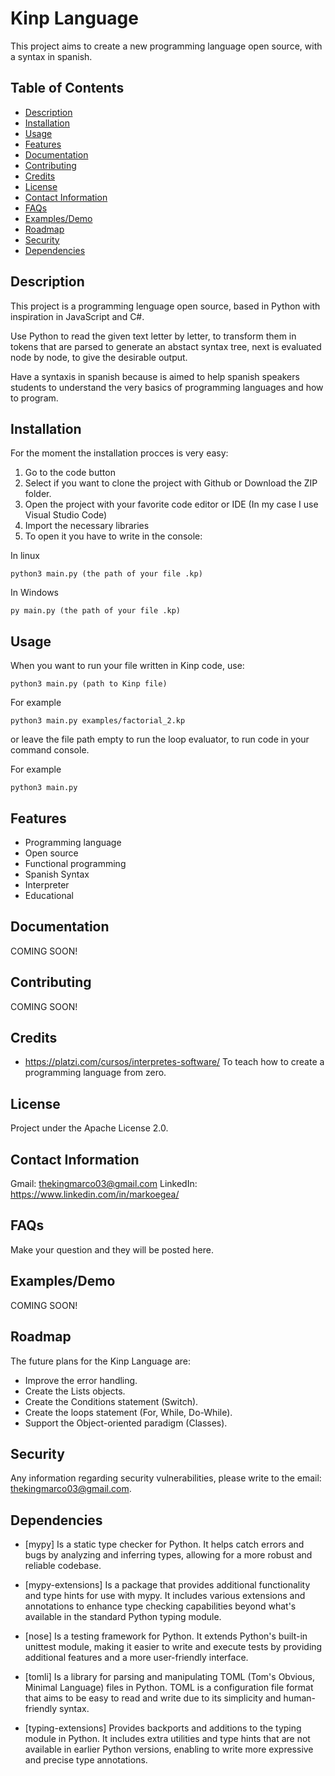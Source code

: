 # Kinp Language

This project aims to create a new programming language open source, with a syntax in spanish.

## Table of Contents

- [Description](#description)
- [Installation](#installation)
- [Usage](#usage)
- [Features](#features)
- [Documentation](#documentation)
- [Contributing](#contributing)
- [Credits](#credits)
- [License](#license)
- [Contact Information](#contact-information)
- [FAQs](#faqs)
- [Examples/Demo](#examplesdemo)
- [Roadmap](#roadmap)
- [Security](#security)
- [Dependencies](#dependencies)

## Description

This project is a programming lenguage open source, based in Python with inspiration in JavaScript and C#.

Use Python to read the given text letter by letter, to transform them in tokens that are parsed to generate an abstact syntax tree, next is evaluated node by node, to give the desirable output.

Have a syntaxis in spanish because is aimed to help spanish speakers students to understand the very basics of programming languages and how to program.

## Installation

For the moment the installation procces is very easy:
1. Go to the code button
2. Select if you want to clone the project with Github or Download the ZIP folder.
3. Open the project with your favorite code editor or IDE (In my case I use Visual Studio Code)
4. Import the necessary libraries
5. To open it you have to write in the console:

In linux
``` console
python3 main.py (the path of your file .kp)
```

In Windows
``` console
py main.py (the path of your file .kp)
```

## Usage

When you want to run your file written in Kinp code, use: 

``` console
python3 main.py (path to Kinp file)
```

For example
``` console
python3 main.py examples/factorial_2.kp
```

or leave the file path empty to run the loop evaluator, to run code in your command console.

For example
``` console
python3 main.py
```

## Features

- Programming language
- Open source
- Functional programming
- Spanish Syntax
- Interpreter
- Educational

## Documentation

COMING SOON!

## Contributing

COMING SOON!

## Credits

- https://platzi.com/cursos/interpretes-software/ To teach how to create a programming language from zero.

## License

Project under the Apache License 2.0.

## Contact Information

Gmail: thekingmarco03@gmail.com
LinkedIn: https://www.linkedin.com/in/markoegea/

## FAQs

Make your question and they will be posted here.

## Examples/Demo

COMING SOON!

## Roadmap

The future plans for the Kinp Language are:

- Improve the error handling.
- Create the Lists objects.
- Create the Conditions statement (Switch).
- Create the loops statement (For, While, Do-While).
- Support the Object-oriented paradigm (Classes).

## Security

Any information regarding security vulnerabilities, please write to the email: thekingmarco03@gmail.com.

## Dependencies

- [mypy] Is a static type checker for Python. It helps catch errors and bugs
by analyzing and inferring types, allowing for a more robust and reliable codebase.

- [mypy-extensions] Is a package that provides additional functionality and type hints for use with mypy. It includes various extensions and annotations to enhance type checking capabilities beyond what's available in the standard Python typing module.

- [nose] Is a testing framework for Python. It extends Python's built-in unittest module, making it easier to write and execute tests by providing additional features and a more user-friendly interface.

- [tomli] Is a library for parsing and manipulating TOML (Tom's Obvious, Minimal Language) files in Python. TOML is a configuration file format that aims to be easy to read and write due to its simplicity and human-friendly syntax.

- [typing-extensions] Provides backports and additions to the typing module in Python. It includes extra utilities and type hints that are not available in earlier Python versions, enabling to write more expressive and precise type annotations.
